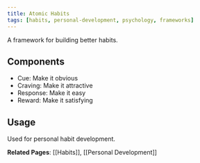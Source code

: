 ```yaml
---
title: Atomic Habits
tags: [habits, personal-development, psychology, frameworks]
---
```


A framework for building better habits.

## Components
- Cue: Make it obvious
- Craving: Make it attractive
- Response: Make it easy
- Reward: Make it satisfying

## Usage
Used for personal habit development.

**Related Pages**: [[Habits]], [[Personal Development]]
